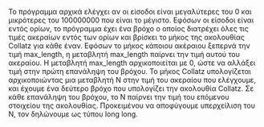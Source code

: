 Το πρόγραμμα αρχικά ελέγχει αν οι είσοδοι είναι μεγαλύτερες του 0 και μικρότερες του 100000000 που είναι το μέγιστο.
Εφόσων οι είσοδοι είναι εντός ορίων, το πρόγραμμα έχει ένα βρόχο ο οποίος διατρέχει όλες τις τιμές ακεραίων εντός των ορίων και βρίσκει το μήκος της ακολουθίας Collatz για κάθε έναν.
Εφόσων το μήκος κάποιου ακέραιου ξεπερνά την τιμή max_length, η μεταβλητή max_length παίρνει την τιμή αυτού του ακεραίου.
Η μεταβλητή max_length αρχικοποιείται με 0, ώστε να αλλάξει τιμή στην πρώτη επανάληψη του βρόχου.
Το μήκος Collatz υπολογίζεται αρχικοποιώντας μια μεταβλητή Ν στην τιμή του ακεραίου που ελέγχουμε, και έχουμε ένα δεύτερο βρόχο που υπολογίζει την ακολουθία Collatz.
Σε κάθε επανάληψη του βρόχου, το Ν παίρνει την τιμή του επόμενου στοιχείου της ακολουθίας.
Προκειμένου να αποφύγουμε υπερχείλιση του Ν, τον δηλώνουμε ως τύπου long long.
